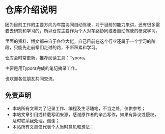 # 仓库介绍说明

因为目前工作的主要方向为车路协同自动驾驶，对于目前的能力来讲，还有很多需要去研究和学习的，所以仓库主要作为个人对车路协同或者自动驾驶的研究学习。



里面的资料、博文都来自于各位大佬，自己目前在这个行业还属于一个学习的阶段，只能先走前辈们走过的路，不断积累和学习。



仓库会时常更新，推荐阅读工具：Typora。

主要是用Typora完成的笔记摘录工作。



也欢迎各位朋友共同交流。



## 免责声明

- 本站所有文章为了记录工作、编程及生活随笔，不当之处，仅供参考；
- 本站文章引用或转载写明来源，感谢原作者的辛苦写作，如果有异议或侵权，及时联系我处理，谢谢；
- 本站所有文章仅代表个人当时意见和想法；
